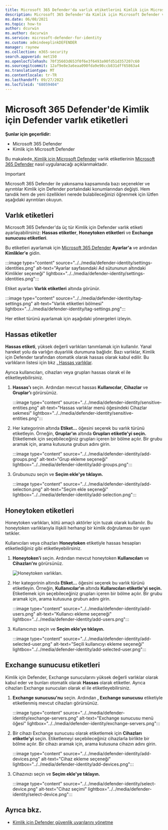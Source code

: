 ```yaml
---
title: Microsoft 365 Defender'da varlık etiketlerini Kimlik için Microsoft Defender
description: Microsoft 365 Defender'da Kimlik için Microsoft Defender varlık etiketlerinin nasıl uygulanacağını öğrenin
ms.date: 06/08/2021
ms.topic: how-to
author: dcurwin
ms.author: dacurwin
ms.service: microsoft-defender-for-identity
ms.custom: admindeeplinkDEFENDER
manager: raynew
ms.collection: m365-security
search.appverid: met150
ms.openlocfilehash: 70f35603d653f0f6e3f6493a90fd51d357207c60
ms.sourcegitcommit: 12af9e8e3a6eaa090fda9e98ccb831dff65863a4
ms.translationtype: MT
ms.contentlocale: tr-TR
ms.lasthandoff: 09/27/2022
ms.locfileid: "68059404"
---
```

# <a name="defender-for-identity-entity-tags-in-microsoft-365-defender"></a>Microsoft 365 Defender'de Kimlik için Defender varlık etiketleri

**Şunlar için geçerlidir:**

- Microsoft 365 Defender
- Kimlik için Microsoft Defender

Bu makalede[, Kimlik için Microsoft Defender](/defender-for-identity) varlık etiketlerinin [Microsoft 365 Defender](/microsoft-365/security/defender/overview-security-center) nasıl uygulanacağı açıklanmaktadır.

>[!IMPORTANT]
>Microsoft 365 Defender ile yakınsama kapsamında bazı seçenekler ve ayrıntılar Kimlik için Defender portalındaki konumlarından değişti. Hem tanıdık hem de yeni özellikleri nerede bulabileceğinizi öğrenmek için lütfen aşağıdaki ayrıntıları okuyun.

## <a name="entity-tags"></a>Varlık etiketleri

Microsoft 365 Defender'da üç tür Kimlik için Defender varlık etiketi ayarlayabilirsiniz: **Hassas etiketler**, **Honeytoken etiketleri** ve **Exchange sunucusu etiketleri**.

Bu etiketleri ayarlamak için <a href="https://go.microsoft.com/fwlink/p/?linkid=2077139" target="_blank">Microsoft 365 Defender</a> **Ayarlar'a** ve ardından **Kimlikler'e** gidin.

:::image type="content" source="../../media/defender-identity/settings-identities.png" alt-text="Ayarlar sayfasındaki Ad sütununun altındaki Kimlikler seçeneği" lightbox="../../media/defender-identity/settings-identities.png":::

Etiket ayarları **Varlık etiketleri** altında görünür.

:::image type="content" source="../../media/defender-identity/tag-settings.png" alt-text="Varlık etiketleri bölmesi" lightbox="../../media/defender-identity/tag-settings.png":::

Her etiket türünü ayarlamak için aşağıdaki yönergeleri izleyin.

## <a name="sensitive--tags"></a>Hassas etiketler

**Hassas etiketi**, yüksek değerli varlıkları tanımlamak için kullanılır. Yanal hareket yolu da varlığın duyarlılık durumuna bağlıdır. Bazı varlıklar, Kimlik için Defender tarafından otomatik olarak hassas olarak kabul edilir. Bu varlıkların listesi için bkz [. Hassas varlıklar](/defender-for-identity/manage-sensitive-honeytoken-accounts#sensitive-entities).

Ayrıca kullanıcıları, cihazları veya grupları hassas olarak el ile etiketleyebilirsiniz.

1. **Hassas'ı** seçin. Ardından mevcut hassas **Kullanıcılar**, **Cihazlar** ve **Gruplar'ı** görürsünüz.

   :::image type="content" source="../../media/defender-identity/sensitive-entities.png" alt-text="Hassas varlıklar menü öğesindeki Cihazlar sekmesi" lightbox="../../media/defender-identity/sensitive-entities.png":::

1. Her kategorinin altında **Etiket...** öğesini seçerek bu varlık türünü etiketleyin. Örneğin, **Gruplar'ın** altında **Grupları etiketle'yi seçin.** Etiketlemek için seçebileceğiniz grupları içeren bir bölme açılır. Bir grubu aramak için, arama kutusuna grubun adını girin.

   :::image type="content" source="../../media/defender-identity/add-groups.png" alt-text="Grup ekleme seçeneği" lightbox="../../media/defender-identity/add-groups.png":::

1. Grubunuzu seçin ve **Seçim ekle'ye tıklayın.**

   :::image type="content" source="../../media/defender-identity/add-selection.png" alt-text="Seçim ekle seçeneği" lightbox="../../media/defender-identity/add-selection.png":::

## <a name="honeytoken-tags"></a>Honeytoken etiketleri

Honeytoken varlıkları, kötü amaçlı aktörler için tuzak olarak kullanılır. Bu honeytoken varlıklarıyla ilişkili herhangi bir kimlik doğrulaması bir uyarı tetikler.

Kullanıcıları veya cihazları **Honeytoken** etiketiyle hassas hesapları etiketlediğiniz gibi etiketleyebilirsiniz.

1. **Honeytoken'i** seçin. Ardından mevcut honeytoken **Kullanıcıları** ve **Cihazları'nı** görürsünüz.

    ![Honeytoken varlıkları.](../../media/defender-identity/honeytoken-entities.png)

1. Her kategorinin altında **Etiket...** öğesini seçerek bu varlık türünü etiketleyin. Örneğin, **Kullanıcılar'ın** altında **Kullanıcıları etiketle'yi seçin.** Etiketlemek için seçebileceğiniz grupları içeren bir bölme açılır. Bir grubu aramak için, arama kutusuna grubun adını girin.

   :::image type="content" source="../../media/defender-identity/add-users.png" alt-text="Kullanıcı ekleme seçeneği" lightbox="../../media/defender-identity/add-users.png":::

1. Kullanıcınızı seçin ve **Seçim ekle'ye tıklayın.**

   :::image type="content" source="../../media/defender-identity/add-selected-user.png" alt-text="Seçili kullanıcıyı ekleme seçeneği" lightbox="../../media/defender-identity/add-selected-user.png":::

## <a name="exchange-server-tags"></a>Exchange sunucusu etiketleri

Kimlik için Defender, Exchange sunucularını yüksek değerli varlıklar olarak kabul eder ve bunları otomatik olarak **Hassas** olarak etiketler. Ayrıca cihazları Exchange sunucuları olarak el ile etiketleyebilirsiniz.

1. **Exchange sunucusu'nu** seçin. Ardından **, Exchange sunucusu** etiketiyle etiketlenmiş mevcut cihazları görürsünüz.

   :::image type="content" source="../../media/defender-identity/exchange-servers.png" alt-text="Exchange sunucusu menü öğesi" lightbox="../../media/defender-identity/exchange-servers.png":::

1. Bir cihazı Exchange sunucusu olarak etiketlemek için **Cihazları etiketle'yi** seçin.  Etiketlemeyi seçebileceğiniz cihazlarla birlikte bir bölme açılır. Bir cihazı aramak için, arama kutusuna cihazın adını girin.

   :::image type="content" source="../../media/defender-identity/add-devices.png" alt-text="Cihaz ekleme seçeneği" lightbox="../../media/defender-identity/add-devices.png":::

1. Cihazınızı seçin ve **Seçim ekle'ye tıklayın.**

   :::image type="content" source="../../media/defender-identity/select-device.png" alt-text="Cihaz seçimi" lightbox="../../media/defender-identity/select-device.png":::

## <a name="see-also"></a>Ayrıca bkz.

- [Kimlik için Defender güvenlik uyarılarını yönetme](manage-security-alerts.md)
